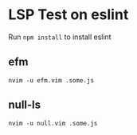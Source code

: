 # LSP Test on eslint

Run `npm install` to install eslint

## efm 

`nvim -u efm.vim .some.js`

## null-ls

`nvim -u null.vim .some.js`
